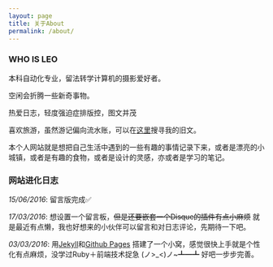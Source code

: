 ```yaml
---
layout: page
title: 关于About
permalink: /about/
---
```

<h3>WHO IS LEO</h3>
本科自动化专业，留法转学计算机的摄影爱好者。

空闲会折腾一些新奇事物。

热爱日志，轻度强迫症排版控，图文并茂

喜欢旅游，虽然游记偏向流水账，可以在[这里][id]搜寻我的旧文。

本个人网站就是想把自己生活中遇到的一些有趣的事情记录下来，或者是漂亮的小城镇，或者是有趣的食物，或者是设计的灵感，亦或者是学习的笔记。

<h3>网站进化日志</h3>

<i>15/06/2016</i>:  留言版完成✅

<i>17/03/2016</i>:  想设置一个留言板，<s>但是还要嵌套一个Disque的插件有点小麻烦</s> 就是最近有点懒，我也好想来的小伙伴可以留言和对日志评论，先期待一下吧。

<i>03/03/2016</i>:  用[Jekyll][jekyll]和[Github Pages][github pages] 搭建了一个小窝，感觉很快上手就是个性化有点麻烦，没学过Ruby＋前端技术捉急 (ノ>_<)ノ~┻━┻  好吧一步步完善。


[id]: http://1eoco.blog.163.com "163 blog"
[github pages]:https://pages.github.com
[jekyll]: https://jekyllrb.com